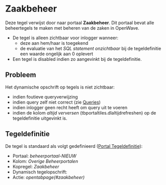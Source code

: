# Zaakbeheer

Deze tegel verwijst door naar portaal **Zaakbeheer**. Dit portaal bevat alle beheertegels te maken met beheren van de zaken in OpenWave.

- De tegel is alleen zichtbaar voor inlogger wanneer:
  - deze aan hem/haar is toegekend
  - de evaluatie van het *SQL statement onzichtbaar* bij de tegeldefinitie een waarde ongelijk aan 0 oplevert
- Een tegel is disabled indien zo aangevinkt bij de tegeldefinitie.

## Probleem

Het dynamische opschrift op tegels is niet zichtbaar:

- indien foutieve queryverwijzing
- indien query zelf niet correct (zie [Queries](/instellen_inrichten/queries.md))
- indien inlogger geen recht heeft om query uit te voeren
- indien de kolom *altijd verversen* (tbportaltiles.dlaltijdrefreshen) op de tegeldefinitie uitgevinkt is.

## Tegeldefinitie

De tegel is standaard als volgt gedefinieerd ([Portal Tegeldefinitie](/instellen_inrichten/portaldefinitie/portal_tegel.md)):

- Portaal: *beheerportaal-NIEUW*
- Kolom: *Overige Beheerportalen*
- Kopregel: *Zaakbeheer*
- Dynamisch tegelopschrift:
- Actie: *opentabpage(#zaakbeheer)*

